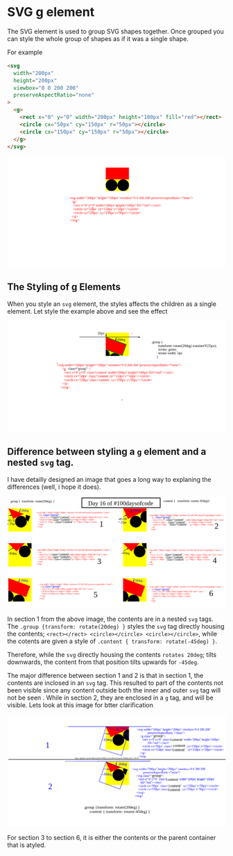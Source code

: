 # **SVG g element**

The SVG <g> element is used to group SVG shapes together. Once grouped you can style the whole group of shapes as if it was a single shape.

For example

```html
<svg
  width="200px"
  height="200px"
  viewbox="0 0 200 200"
  preserveAspectRatio="none"
>
  <g>
    <rect x="0" y="0" width="200px" height="100px" fill="red"></rect>
    <circle cx="50px" cy="150px" r="50px"></circle>
    <circle cx="150px" cy="150px" r="50px"></circle>
  </g>
</svg>
```

![(g Styles)](./img/plain_svg.png)

## The Styling of g Elements

When you style an `svg` element, the styles affects the children as a single element. Let style the example above and see the effect

![(g Styles)](./img/gStyles.png)

## Difference between styling a `g` element and a nested `svg` tag.

I have detailly designed an image that goes a long way to explaning the differences (well, i hope it does).

![(g element verses svg)](./img/g-VS-svg.png)

In section 1 from the above image, the contents are in a nested `svg` tags. The `.group {transform: rotate(20deg) }` styles the `svg` tag directly housing the contents; `<rect></rect> <circle></circle> <circle></circle>`, while the cotents are given a style of `.content { transform: rotate(-45deg) }`.

Therefore, while the `svg` directly housing the contents `rotates 20deg`; tilts downwards, the content from that position tilts upwards for `-45deg`.

The major difference between section 1 and 2 is that in section 1, the contents are inclosed in an `svg` tag. This resulted to part of the contents not been visible since any content outside both the inner and outer `svg` tag will not be seen . While in section 2, they are enclosed in a `g` tag, and will be visible.
Lets look at this image for btter clarification

![more-g element](./img/more-g.png)

For section 3 to section 6, it is either the contents or the parent container that is atyled.
